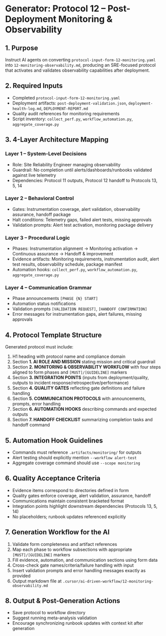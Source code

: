 # Generator: Protocol 12 – Post-Deployment Monitoring & Observability

## 1. Purpose
Instruct AI agents on converting `protocol-input-form-12-monitoring.yaml` into `12-monitoring-observability.md`, producing an SRE-focused protocol that activates and validates observability capabilities after deployment.

## 2. Required Inputs
- Completed `protocol-input-form-12-monitoring.yaml`
- Deployment artifacts: `post-deployment-validation.json`, `deployment-health-log.md`, `DEPLOYMENT-REPORT.md`
- Quality audit references for monitoring requirements
- Script inventory: `collect_perf.py`, `workflow_automation.py`, `aggregate_coverage.py`

## 3. 4-Layer Architecture Mapping
### Layer 1 – System-Level Decisions
- Role: Site Reliability Engineer managing observability
- Guardrail: No completion until alerts/dashboards/runbooks validated against live telemetry
- Dependencies: Protocol 11 outputs, Protocol 12 handoff to Protocols 13, 5, 14

### Layer 2 – Behavioral Control
- Gates: Instrumentation coverage, alert validation, observability assurance, handoff package
- Halt conditions: Telemetry gaps, failed alert tests, missing approvals
- Validation prompts: Alert test activation, monitoring package delivery

### Layer 3 – Procedural Logic
- Phases: Instrumentation alignment → Monitoring activation → Continuous assurance → Handoff & improvement
- Evidence artifacts: Monitoring requirements, instrumentation audit, alert test results, observability schedule, package manifest
- Automation hooks: `collect_perf.py`, `workflow_automation.py`, `aggregate_coverage.py`

### Layer 4 – Communication Grammar
- Phase announcements `[PHASE {N} START]`
- Automation status notifications
- Validation prompts `[VALIDATION REQUEST]`, `[HANDOFF CONFIRMATION]`
- Error messages for instrumentation gaps, alert failures, missing approvals

## 4. Protocol Template Structure
Generated protocol must include:
1. H1 heading with protocol name and compliance domain
2. Section **1. AI ROLE AND MISSION** stating mission and critical guardrail
3. Section **2. MONITORING & OBSERVABILITY WORKFLOW** with four steps aligned to form phases and `[MUST]/[GUIDELINE]` markers
4. Section **3. INTEGRATION POINTS** (inputs from deployment/quality, outputs to incident response/retrospective/performance)
5. Section **4. QUALITY GATES** reflecting gate definitions and failure handling
6. Section **5. COMMUNICATION PROTOCOLS** with announcements, prompts, error handling
7. Section **6. AUTOMATION HOOKS** describing commands and expected outputs
8. Section **7. HANDOFF CHECKLIST** summarizing completion tasks and handoff command

## 5. Automation Hook Guidelines
- Commands must reference `.artifacts/monitoring/` for outputs
- Alert testing should explicitly mention `--workflow alert-test`
- Aggregate coverage command should use `--scope monitoring`

## 6. Quality Acceptance Criteria
- Evidence items correspond to directories defined in form
- Quality gates enforce coverage, alert validation, assurance, handoff
- Communications maintain consistent bracketed format
- Integration points highlight downstream dependencies (Protocols 13, 5, 14)
- No placeholders; runbook updates referenced explicitly

## 7. Generation Workflow for the AI
1. Validate form completeness and artifact references
2. Map each phase to workflow subsections with appropriate `[MUST]/[GUIDELINE]` markers
3. Fill evidence, automation, and communication sections using form data
4. Cross-check gate names/criteria/failure handling with input
5. Insert validation prompts and error handling messages exactly as provided
6. Output markdown file at `.cursor/ai-driven-workflow/12-monitoring-observability.md`

## 8. Output & Post-Generation Actions
- Save protocol to workflow directory
- Suggest running meta-analysis validation
- Encourage synchronizing runbook updates with context kit after generation
